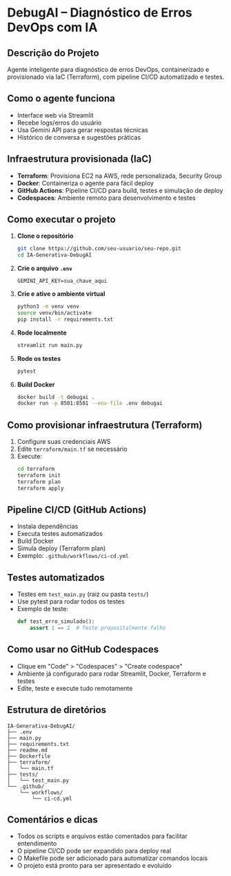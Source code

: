 # DebugAI – Diagnóstico de Erros DevOps com IA

## Descrição do Projeto
Agente inteligente para diagnóstico de erros DevOps, containerizado e provisionado via IaC (Terraform), com pipeline CI/CD automatizado e testes.

## Como o agente funciona
- Interface web via Streamlit
- Recebe logs/erros do usuário
- Usa Gemini API para gerar respostas técnicas
- Histórico de conversa e sugestões práticas

## Infraestrutura provisionada (IaC)
- **Terraform**: Provisiona EC2 na AWS, rede personalizada, Security Group
- **Docker**: Containeriza o agente para fácil deploy
- **GitHub Actions**: Pipeline CI/CD para build, testes e simulação de deploy
- **Codespaces**: Ambiente remoto para desenvolvimento e testes

## Como executar o projeto
1. **Clone o repositório**
   ```bash
   git clone https://github.com/seu-usuario/seu-repo.git
   cd IA-Generativa-DebugAI
   ```
2. **Crie o arquivo `.env`**
   ```
   GEMINI_API_KEY=sua_chave_aqui
   ```
3. **Crie e ative o ambiente virtual**
   ```bash
   python3 -m venv venv
   source venv/bin/activate
   pip install -r requirements.txt
   ```
4. **Rode localmente**
   ```bash
   streamlit run main.py
   ```
5. **Rode os testes**
   ```bash
   pytest
   ```
6. **Build Docker**
   ```bash
   docker build -t debugai .
   docker run -p 8501:8501 --env-file .env debugai
   ```

## Como provisionar infraestrutura (Terraform)
1. Configure suas credenciais AWS
2. Edite `terraform/main.tf` se necessário
3. Execute:
   ```bash
   cd terraform
   terraform init
   terraform plan
   terraform apply
   ```

## Pipeline CI/CD (GitHub Actions)
- Instala dependências
- Executa testes automatizados
- Build Docker
- Simula deploy (Terraform plan)
- Exemplo: `.github/workflows/ci-cd.yml`

## Testes automatizados
- Testes em `test_main.py` (raiz ou pasta `tests/`)
- Use pytest para rodar todos os testes
- Exemplo de teste:
  ```python
  def test_erro_simulado():
      assert 1 == 2  # Teste propositalmente falho
  ```

## Como usar no GitHub Codespaces
- Clique em "Code" > "Codespaces" > "Create codespace"
- Ambiente já configurado para rodar Streamlit, Docker, Terraform e testes
- Edite, teste e execute tudo remotamente

## Estrutura de diretórios
```
IA-Generativa-DebugAI/
├── .env
├── main.py
├── requirements.txt
├── readme.md
├── Dockerfile
├── terraform/
│   └── main.tf
├── tests/
│   └── test_main.py
└── .github/
    └── workflows/
        └── ci-cd.yml
```

## Comentários e dicas
- Todos os scripts e arquivos estão comentados para facilitar entendimento
- O pipeline CI/CD pode ser expandido para deploy real
- O Makefile pode ser adicionado para automatizar comandos locais
- O projeto está pronto para ser apresentado e evoluído
